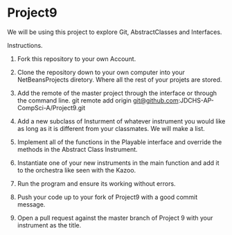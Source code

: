 # Project9

We will be using this project to explore Git, AbstractClasses and Interfaces.  

Instructions.

1. Fork this repository to your own Account.

2. Clone the repository down to your own computer into your NetBeansProjects diretory. 
   Where all the rest of your projets are stored.
   
3. Add the remote of the master project through the interface or through the command line.
   git remote add origin git@github.com:JDCHS-AP-CompSci-A/Project9.git
   
4. Add a new subclass of Insturment of whatever instrument you would like as long as it is 
   different from your classmates.  We will make a list.

5. Implement all of the functions in the Playable interface and override the methods in the Abstract Class Instrument.

6. Instantiate one of your new instruments in the main function and add it to the orchestra like seen with the Kazoo.

7. Run the program and ensure its working without errors.

8. Push your code up to your fork of Project9 with a good commit message.

9. Open a pull request against the master branch of Project 9 with your instrument as the title.  

